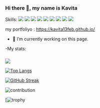 
### Hi there 👋, my name is Kavita





Skills:  <img src="https://img.shields.io/badge/HTML-E34F26?logo=HTML5&logoColor=white&style=flat" />
<img src="https://img.shields.io/badge/CSS3-1572B6?logo=CSS3&logoColor=white&style=flat" />
<img src="https://img.shields.io/badge/JavaScript-F7DF1E?logo=JavaScript&logoColor=white&style=flat" />
<img src="https://img.shields.io/badge/React.JS-61DAFB?logo=React&logoColor=white&style=flat" />
<img src="https://img.shields.io/badge/Chakra UI-319795?logo=Chakra UI&logoColor=white&style=flat" />
<img src="https://img.shields.io/badge/C-A8B9CC?logo=C&logoColor=white&style=flat" />
<img src="https://img.shields.io/badge/Netlify-00C7B7?logo=Netlify&logoColor=white&style=plastic" />
<img src="https://img.shields.io/badge/npm-CB3837?logo=npm&logoColor=white&style=flat" />
<img src="https://img.shields.io/badge/WordPress-21759B?logo=WordPress&logoColor=white&style=flat" />


my portfoliyo : https://kavita13feb.github.io/

- 🔭 I’m currently working on this page.

-My stats:
###
 <img src="https://github-readme-stats.vercel.app/api?username=kavita13feb&show_icons=true&count_private=true&theme=tokyonight" />





[![Top Langs](https://github-readme-stats.vercel.app/api/top-langs/?username=kavita13feb&layout=compact)](https://github.com/kavita13feb/github-readme-stats)

[![GitHub Streak](https://github-readme-streak-stats.herokuapp.com?user=Kavita13feb&theme=tokyonight)](https://git.io/streak-stats)

![contribution](https://github-readme-stats.vercel.app/api?username=kavita13feb&show_icons=true&count_private=true&theme=tokyonight)

[![trophy](https://github-profile-trophy.vercel.app/?username=kavita13feb&theme=algolia)

